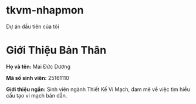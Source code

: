 # tkvm-nhapmon
Dự án đầu tiên của tôi
<!DOCTYPE html>
<html lang="vi">
<head>
    <meta charset="UTF-8">
    <h1>Giới Thiệu Bản Thân</h1>
    <p><strong>Họ và tên:</strong> Mai Đức Dương</p>
    <p><strong>Mã số sinh viên:</strong> 25161110</p>
    <p><strong>Giới thiệu ngắn:</strong> Sinh viên ngành Thiết Kế Vi Mạch, đam mê về việc tìm hiểu cấu tạo vi mạch bán dẫn.</p>
</body>
</html>
